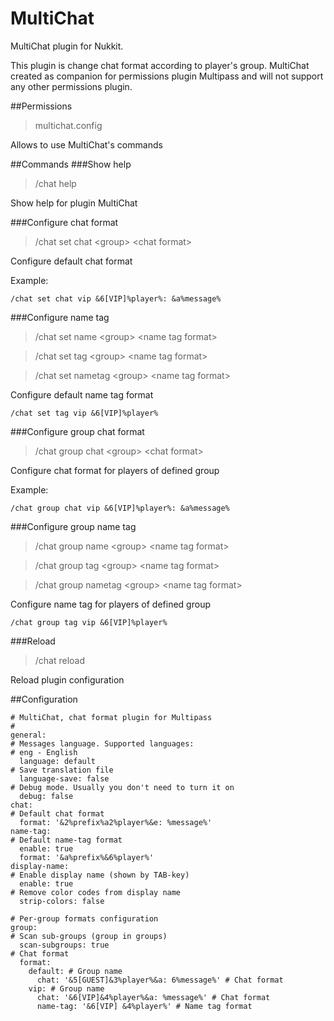 # MultiChat
MultiChat plugin for Nukkit.

This plugin is change chat format according to player's group. 
MultiChat created as companion for permissions plugin Multipass and 
will not support any other permissions plugin.

##Permissions
> multichat.config

Allows to use MultiChat's commands

##Commands
###Show help
> /chat help

Show help for plugin MultiChat

###Configure chat format
> /chat set chat \<group\> \<chat format\>

Configure default chat format

Example:

``/chat set chat vip &6[VIP]%player%: &a%message%``

###Configure name tag
> /chat set name \<group\> \<name tag format\>

> /chat set tag \<group\> \<name tag format\>

> /chat set nametag \<group\> \<name tag format\>


Configure default name tag format

``/chat set tag vip &6[VIP]%player%``

###Configure group chat format
> /chat group chat \<group\> \<chat format\>

Configure chat format for players of defined group

Example:

``/chat group chat vip &6[VIP]%player%: &a%message%``

###Configure group name tag
> /chat group name \<group\> \<name tag format\>

> /chat group tag \<group\> \<name tag format\>

> /chat group nametag \<group\> \<name tag format\>


Configure name tag for players of defined group

``/chat group tag vip &6[VIP]%player%``

###Reload
> /chat reload

Reload plugin configuration

##Configuration 
```
# MultiChat, chat format plugin for Multipass
#
general:
# Messages language. Supported languages:
# eng - English
  language: default
# Save translation file
  language-save: false
# Debug mode. Usually you don't need to turn it on
  debug: false
chat:
# Default chat format
  format: '&2%prefix%a2%player%&e: %message%'
name-tag:
# Default name-tag format
  enable: true
  format: '&a%prefix%&6%player%'
display-name:
# Enable display name (shown by TAB-key)
  enable: true
# Remove color codes from display name
  strip-colors: false

# Per-group formats configuration
group:
# Scan sub-groups (group in groups)
  scan-subgroups: true
# Chat format 
  format:
    default: # Group name
      chat: '&5[GUEST]&3%player%&a: 6%message%' # Chat format
    vip: # Group name
      chat: '&6[VIP]&4%player%&a: %message%' # Chat format
      name-tag: '&6[VIP] &4%player%' # Name tag format
```
